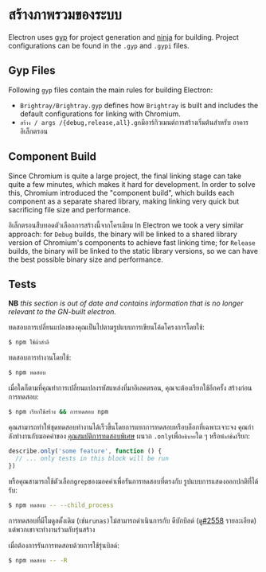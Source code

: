 # สร้างภาพรวมของระบบ

Electron uses [gyp](https://gn.googlesource.com/gn) for project generation and [ninja](https://ninja-build.org/) for building. Project configurations can be found in the `.gyp` and `.gypi` files.

## Gyp Files

Following `gyp` files contain the main rules for building Electron:

* `Brightray/Brightray.gyp` defines how `Brightray` is built and includes the default configurations for linking with Chromium.
* `สร้าง / args /{debug,release,all}.gn`มีอาร์กิวเมนต์การสร้างเริ่มต้นสําหรับ อาคารอิเล็กตรอน

## Component Build

Since Chromium is quite a large project, the final linking stage can take quite a few minutes, which makes it hard for development. In order to solve this, Chromium introduced the "component build", which builds each component as a separate shared library, making linking very quick but sacrificing file size and performance.

อิเล็กตรอนสืบทอดตัวเลือกการสร้างนี้จากโครเมียม In Electron we took a very similar approach: for `Debug` builds, the binary will be linked to a shared library version of Chromium's components to achieve fast linking time; for `Release` builds, the binary will be linked to the static library versions, so we can have the best possible binary size and performance.

## Tests

**NB** _this section is out of date and contains information that is no longer relevant to the GN-built electron._

ทดสอบการเปลี่ยนแปลงของคุณเป็นไปตามรูปแบบการเขียนโค้ดโครงการโดยใช้:

```sh
$ npm ใช้ผ้าสําลี
```

ทดสอบการทํางานโดยใช้:

```sh
$ npm ทดสอบ
```

เมื่อใดก็ตามที่คุณทําการเปลี่ยนแปลงรหัสแหล่งที่มาอิเลคตรอน, คุณจะต้องเรียกใช้อีกครั้ง สร้างก่อนการทดสอบ:

```sh
$ npm เรียกใช้สร้าง && การทดสอบ npm
```

คุณสามารถทําให้ชุดทดสอบทํางานได้เร็วขึ้นโดยการแยกการทดสอบหรือบล็อกที่เฉพาะเจาะจง คุณกําลังทํางานกับมอคค่าของ [คุณสมบัติการทดสอบพิเศษ](https://mochajs.org/#exclusive-tests) ผนวก `.only`เพื่อ`อธิบาย`ใด ๆ หรือ`ฟังก์ชั่น`เรียก:

```js
describe.only('some feature', function () {
  // ... only tests in this block will be run
})
```

หรือคุณสามารถใช้ตัวเลือก`grep`ของมอคค่าเพื่อรันการทดสอบที่ตรงกับ รูปแบบการแสดงออกปกติที่ได้รับ:

```sh
$ npm ทดสอบ -- --child_process
```

การทดสอบที่มีโมดูลดั้งเดิม (เช่น`runas)`ไม่สามารถดําเนินการกับ ดีบักบิลด์ (ดู[#2558](https://github.com/electron/electron/issues/2558) รายละเอียด) แต่พวกเขาจะทํางานร่วมกับรุ่นสร้าง

เมื่อต้องการรันการทดสอบด้วยการใช้รุ่นบิลด์:

```sh
$ npm ทดสอบ -- -R
```

